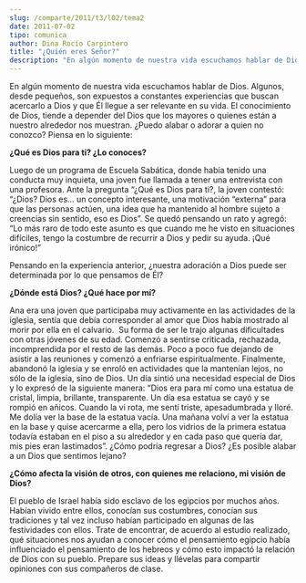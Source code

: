 ```yaml
---
slug: /comparte/2011/t3/l02/tema2
date: 2011-07-02
tipo: comunica
author: Dina Rocío Carpintero
title: "¿Quién eres Señor?"
description: "En algún momento de nuestra vida escuchamos hablar de Dios. Algunos, desde  pequeños, son expuestos a constantes experiencias que buscan acercarlo a Dios y  que Él llegue a ser relevante en su vida."
---
```


En algún momento de nuestra vida escuchamos hablar de Dios. Algunos, desde pequeños, son expuestos a constantes experiencias que buscan acercarlo a Dios y que Él llegue a ser relevante en su vida. El conocimiento de Dios, tiende a depender del Dios que los mayores o quienes están a nuestro alrededor nos muestran. ¿Puedo alabar o adorar a quien no conozco? Piensa en lo siguiente:

**¿Qué es Dios para ti? ¿Lo conoces?**

Luego de un programa de Escuela Sabática, donde había tenido una conducta muy inquieta, una joven fue llamada a tener una entrevista con una profesora. Ante la pregunta “¿Qué es Dios para ti?, la joven contestó: “¿Dios? Dios es… un concepto interesante, una motivación “externa” para que las personas actúen, una idea que ha mantenido al hombre sujeto a creencias sin sentido, eso es Dios”. Se quedó pensando un rato y agregó: “Lo más raro de todo este asunto es que cuando me he visto en situaciones difíciles, tengo la costumbre de recurrir a Dios y pedir su ayuda. ¡Qué irónico!”

Pensando en la experiencia anterior, ¿nuestra adoración a Dios puede ser determinada por lo que pensamos de Él?

**¿Dónde está Dios? ¿Qué hace por mí?**

Ana era una joven que participaba muy activamente en las actividades de la iglesia, sentía que debía corresponder al amor que Dios había mostrado al morir por ella en el calvario.  Su forma de ser le trajo algunas dificultades con otras jóvenes de su edad. Comenzó a sentirse criticada, rechazada, incomprendida por el resto de las demás. Poco a poco fue dejando de asistir a las reuniones y comenzó a enfriarse espiritualmente. Finalmente, abandonó la iglesia y se enroló en actividades que la mantenían lejos, no sólo de la iglesia, sino de Dios. Un día sintió una necesidad especial de Dios y lo expresó de la siguiente manera: “Dios era para mí como una estatua de cristal, limpia, brillante, transparente. Un día esa estatua se cayó y se rompió en añicos. Cuando la vi rota, me sentí triste, apesadumbrada y lloré. Me dolía ver la base de la estatua vacía. Una mañana volví a ver la estatua en la base y quise acercarme a ella, pero los vidrios de la primera estatua todavía estaban en el piso a su alrededor y en cada paso que quería dar, mis pies eran lastimados”. ¿Cómo podría regresar a Dios? ¿Es posible alabar a un Dios que sentimos lejano?

**¿Cómo afecta la visión de otros, con quienes me relaciono, mi visión de Dios?**

El pueblo de Israel había sido esclavo de los egipcios por muchos años. Habían vivido entre ellos, conocían sus costumbres, conocían sus tradiciones y tal vez incluso habían participado en algunas de las festividades con ellos. Trate de encontrar, de acuerdo al estudio realizado, qué situaciones nos ayudan a conocer cómo el pensamiento egipcio había influenciado el pensamiento de los hebreos y cómo esto impactó la relación de Dios con su pueblo. Prepare sus ideas y llévelas para compartir opiniones con sus compañeros de clase.
